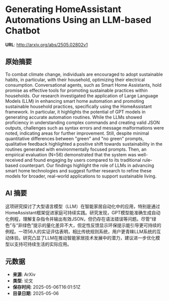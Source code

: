 # Generating HomeAssistant Automations Using an LLM-based Chatbot

**URL**: http://arxiv.org/abs/2505.02802v1

## 原始摘要

To combat climate change, individuals are encouraged to adopt sustainable
habits, in particular, with their household, optimizing their electrical
consumption. Conversational agents, such as Smart Home Assistants, hold promise
as effective tools for promoting sustainable practices within households. Our
research investigated the application of Large Language Models (LLM) in
enhancing smart home automation and promoting sustainable household practices,
specifically using the HomeAssistant framework. In particular, it highlights
the potential of GPT models in generating accurate automation routines. While
the LLMs showed proficiency in understanding complex commands and creating
valid JSON outputs, challenges such as syntax errors and message malformations
were noted, indicating areas for further improvement. Still, despite minimal
quantitative differences between "green" and "no green" prompts, qualitative
feedback highlighted a positive shift towards sustainability in the routines
generated with environmentally focused prompts. Then, an empirical evaluation
(N=56) demonstrated that the system was well-received and found engaging by
users compared to its traditional rule-based counterpart. Our findings
highlight the role of LLMs in advancing smart home technologies and suggest
further research to refine these models for broader, real-world applications to
support sustainable living.


## AI 摘要

这项研究探讨了大型语言模型（LLM）在智能家居自动化中的应用，特别是通过HomeAssistant框架促进家庭可持续实践。研究发现，GPT模型能准确生成自动化例程，理解复杂指令并输出有效JSON，但仍存在语法错误等问题。尽管“绿色”与“非绿色”提示的量化差异不大，但定性反馈显示环保提示能引导更可持续的例程。一项56人的实证评估表明，相比传统规则系统，用户更青睐LLM系统的互动体验。研究凸显了LLM在推动智能家居技术发展中的潜力，建议进一步优化模型以支持可持续生活的实际应用。

## 元数据

- **来源**: ArXiv
- **类型**: 论文
- **保存时间**: 2025-05-06T16:01:51Z
- **目录日期**: 2025-05-06
